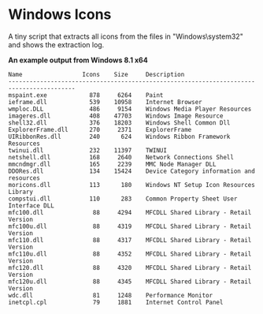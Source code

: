 # Windows Icons

A tiny script that extracts all icons from the files in "Windows\system32" and shows the extraction log.

**An example output from Windows 8.1 x64**

	Name                 Icons    Size     Description
	-----------------------------------------------------------------------------------------
	mspaint.exe            878     6264    Paint
	ieframe.dll            539    10958    Internet Browser
	wmploc.DLL             486     9154    Windows Media Player Resources
	imageres.dll           408    47703    Windows Image Resource
	shell32.dll            376    18203    Windows Shell Common Dll
	ExplorerFrame.dll      270     2371    ExplorerFrame
	UIRibbonRes.dll        240      624    Windows Ribbon Framework Resources
	twinui.dll             232    11397    TWINUI
	netshell.dll           168     2640    Network Connections Shell
	mmcndmgr.dll           165     2239    MMC Node Manager DLL
	DDORes.dll             134    15424    Device Category information and resources
	moricons.dll           113      180    Windows NT Setup Icon Resources Library
	compstui.dll           110      283    Common Property Sheet User Interface DLL
	mfc100.dll              88     4294    MFCDLL Shared Library - Retail Version
	mfc100u.dll             88     4319    MFCDLL Shared Library - Retail Version
	mfc110.dll              88     4317    MFCDLL Shared Library - Retail Version
	mfc110u.dll             88     4352    MFCDLL Shared Library - Retail Version
	mfc120.dll              88     4320    MFCDLL Shared Library - Retail Version
	mfc120u.dll             88     4345    MFCDLL Shared Library - Retail Version
	wdc.dll                 81     1248    Performance Monitor
	inetcpl.cpl             79     1881    Internet Control Panel